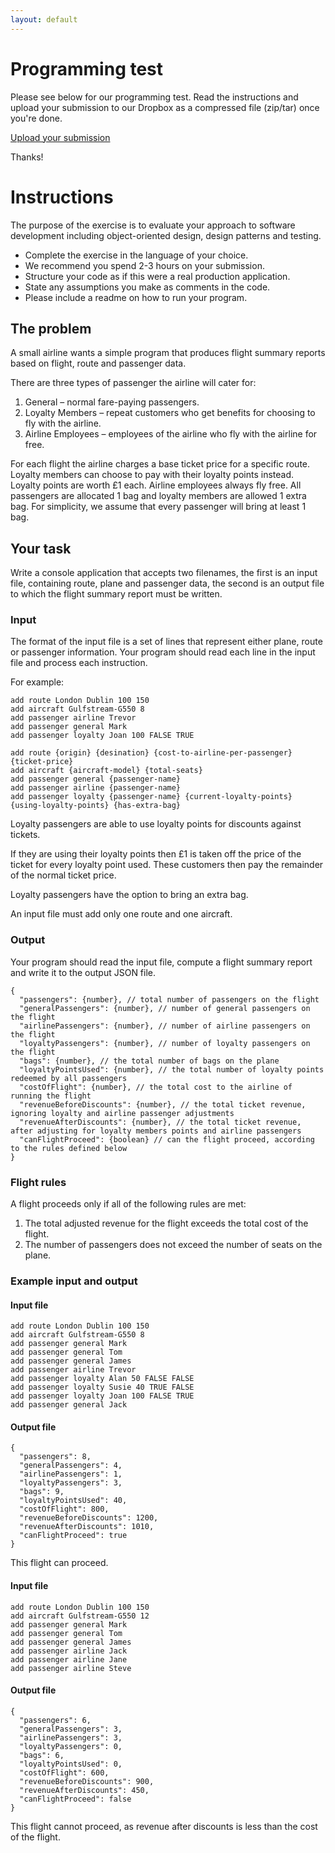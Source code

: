 ```yaml
---
layout: default
---
```


# Programming test

Please see below for our programming test. Read the instructions and upload your
submission to our Dropbox as a compressed file (zip/tar) once you're done.

<a href="https://www.dropbox.com/request/hPxLR2JmZr8BMEMDfwY8"
class="button">Upload your submission</a>

Thanks!

# Instructions

The purpose of the exercise is to evaluate your approach to software development
including object-oriented design, design patterns and testing.

- Complete the exercise in the language of your choice.
- We recommend you spend 2-3 hours on your submission.
- Structure your code as if this were a real production application.
- State any assumptions you make as comments in the code.
- Please include a readme on how to run your program.

## The problem

A small airline wants a simple program that produces flight summary reports
based on flight, route and passenger data.

There are three types of passenger the airline will cater for:

1. General – normal fare-paying passengers.
2. Loyalty Members – repeat customers who get benefits for choosing to fly with
   the airline.
3. Airline Employees – employees of the airline who fly with the airline for
   free.

For each flight the airline charges a base ticket price for a specific route.
Loyalty members can choose to pay with their loyalty points instead.
Loyalty points are worth £1 each. Airline employees always fly free. All
passengers are allocated 1 bag and loyalty members are allowed 1 extra bag. For
simplicity, we assume that every passenger will bring at least 1 bag.

## Your task

Write a console application that accepts two filenames, the first is an input
file, containing route, plane and passenger data, the second is an output
file to which the flight summary report must be written.

### Input

The format of the input file is a set of lines that represent either plane,
route or passenger information. Your program should read each line in the input
file and process each instruction.

For example:

```
add route London Dublin 100 150
add aircraft Gulfstream-G550 8
add passenger airline Trevor
add passenger general Mark
add passenger loyalty Joan 100 FALSE TRUE
```

```
add route {origin} {desination} {cost-to-airline-per-passenger} {ticket-price}
add aircraft {aircraft-model} {total-seats}
add passenger general {passenger-name}
add passenger airline {passenger-name}
add passenger loyalty {passenger-name} {current-loyalty-points} {using-loyalty-points} {has-extra-bag}
```

Loyalty passengers are able to use loyalty points for discounts against tickets.

If they are using their loyalty points then £1 is taken off the price
of the ticket for every loyalty point used. These customers then pay the
remainder of the normal ticket price.

Loyalty passengers have the option to bring an extra bag.

An input file must add only one route and one aircraft.

### Output

Your program should read the input file, compute a flight summary report and
write it to the output JSON file.

```
{
  "passengers": {number}, // total number of passengers on the flight
  "generalPassengers": {number}, // number of general passengers on the flight
  "airlinePassengers": {number}, // number of airline passengers on the flight
  "loyaltyPassengers": {number}, // number of loyalty passengers on the flight
  "bags": {number}, // the total number of bags on the plane
  "loyaltyPointsUsed": {number}, // the total number of loyalty points redeemed by all passengers
  "costOfFlight": {number}, // the total cost to the airline of running the flight
  "revenueBeforeDiscounts": {number}, // the total ticket revenue, ignoring loyalty and airline passenger adjustments
  "revenueAfterDiscounts": {number}, // the total ticket revenue, after adjusting for loyalty members points and airline passengers
  "canFlightProceed": {boolean} // can the flight proceed, according to the rules defined below
}
```

### Flight rules

A flight proceeds only if all of the following rules are met:

1. The total adjusted revenue for the flight exceeds the total cost of the
   flight.
2. The number of passengers does not exceed the number of seats on the plane.

### Example input and output

#### Input file
```
add route London Dublin 100 150
add aircraft Gulfstream-G550 8
add passenger general Mark
add passenger general Tom
add passenger general James
add passenger airline Trevor
add passenger loyalty Alan 50 FALSE FALSE
add passenger loyalty Susie 40 TRUE FALSE
add passenger loyalty Joan 100 FALSE TRUE
add passenger general Jack
```

#### Output file
```
{
  "passengers": 8,
  "generalPassengers": 4,
  "airlinePassengers": 1,
  "loyaltyPassengers": 3,
  "bags": 9,
  "loyaltyPointsUsed": 40,
  "costOfFlight": 800,
  "revenueBeforeDiscounts": 1200,
  "revenueAfterDiscounts": 1010,
  "canFlightProceed": true
}
```

This flight can proceed.

#### Input file

```
add route London Dublin 100 150
add aircraft Gulfstream-G550 12
add passenger general Mark
add passenger general Tom
add passenger general James
add passenger airline Jack
add passenger airline Jane
add passenger airline Steve
```

#### Output file

```
{
  "passengers": 6,
  "generalPassengers": 3,
  "airlinePassengers": 3,
  "loyaltyPassengers": 0,
  "bags": 6,
  "loyaltyPointsUsed": 0,
  "costOfFlight": 600,
  "revenueBeforeDiscounts": 900,
  "revenueAfterDiscounts": 450,
  "canFlightProceed": false
}
```

This flight cannot proceed, as revenue after discounts is less than the cost
of the flight.
